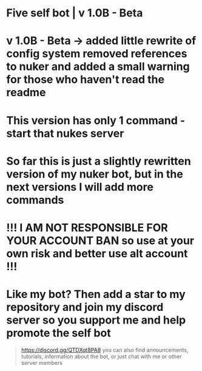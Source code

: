 # Five self bot | v 1.0B - Beta

# v 1.0B - Beta -> added little rewrite of config system removed references to nuker and added a small warning for those who haven't read the readme

# This version has only 1 command - start that nukes server 

# So far this is just a slightly rewritten version of my nuker bot, but in the next versions I will add more commands

# !!! I AM NOT RESPONSIBLE FOR YOUR ACCOUNT BAN so use at your own risk and better use alt account !!!

# Like my bot? Then add a star to my repository and join my discord server so you support me and help promote the self bot  

> https://discord.gg/QTDXqt8PA8 you can also find announcements, tutorials, information about the bot, or just chat with me or other server members
